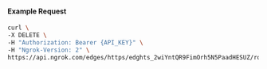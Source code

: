 <!-- Code generated for API Clients. DO NOT EDIT. -->

#### Example Request

```bash
curl \
-X DELETE \
-H "Authorization: Bearer {API_KEY}" \
-H "Ngrok-Version: 2" \
https://api.ngrok.com/edges/https/edghts_2wiYntQR9FimOrh5N5PaadHESUZ/routes/edghtsrt_2wiYntzWmzFazJYU9Zi1y6M55S1/request_headers
```
